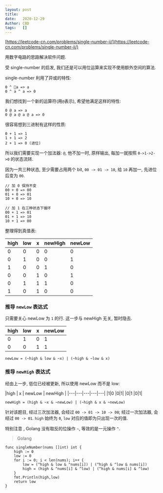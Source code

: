 ```yaml
---
layout: post
title:  
date:   2020-12-29
Author: CBD
tags:   []
---
```


[https://leetcode-cn.com/problems/single-number-ii/](https://leetcode-cn.com/problems/single-number-ii/)

用数字电路的思路解决软件问题.

受 single-number 的启发, 我们还是可以用位运算来实现不使用额外空间的算法.

single-number 利用了异或的特性:

```text
0 ^ a => a
0 ^ a ^ a => 0
```

我们想找到一个新的运算符(用`@`表示), 希望他满足这样的特性:

```text
0 @ a => a
0 @ a @ a @ a => 0
```

很容易想到三进制有这样的性质:

```text
0 + 1 => 1
1 + 1 => 2
2 + 1 => 0 (进位)
```

所以我们需要实现一个加法器: `@`, 他不加一时, 原样输出, 每加一就按照 `0->1->2->0` 的状态流转.

因为一共三种状态, 至少需要占用两个 bit, `00 -> 01 -> 10`, 给 `10` 再加一, 先进位后变为 `00`.

```text
// 加 0 保持不变
00 + 0 => 00
01 + 0 => 01
10 + 0 => 10

// 加 1 在三种状态下循环
00 + 1 => 01 
01 + 1 => 10
10 + 1 => 00
```

整理得到真值表:

|high | low | x | newHigh | newLow |
|---|---|---|---|---|
|0|0|0 |0|0|
|0|1|0 |0|1|
|1|0|0 |1|0|
|0|0|1 |0|1|
|0|1|1 |1|0|
|1|0|1 |0|0|

### 推导 `newLow` 表达式

只需要关心 newLow 为 `1` 的行.
这一步与 newHigh 无关, 暂时隐去.

|high | low | x  | newLow |
|---|---|---|---|
|0|1|0 |1|
|0|0|1 |1|

`newLow = (~high & low & ~x) | (~high & ~low & x)`

### 推导 `newHigh` 表达式

经由上一步, 低位已经被更新, 所以使用 newLow 而不是 low:

|high | x | newLow | newHigh |
|---|---|---|---|---|
|1|0 |0|1|
|0|1 |0|1|

`newHigh = (high & ~x & ~newLow) | (~high & x & ~newLow)`

针对该题目, 经过三次加法器, 会经过 `00 -> 01 -> 10 -> 00`; 经过一次加法器, 会经过 `00 -> 01`.
`high` 始终为 `0`, `low` 对应的值即为只出现一次的值.

特别注意 , Golang 没有取反的位操作 `~`, 等效的是一元操作 `^`.

> Golang

```golang
func singleNumber(nums []int) int {
	high := 0
	low := 0
	for i := 0; i < len(nums); i++ {
		low = (^high & low & ^nums[i]) | (^high & ^low & nums[i])
		high = (high & ^nums[i] & ^low) | (^high & nums[i] & ^low)
	}
	fmt.Println(high,low)
	return low
}
```
